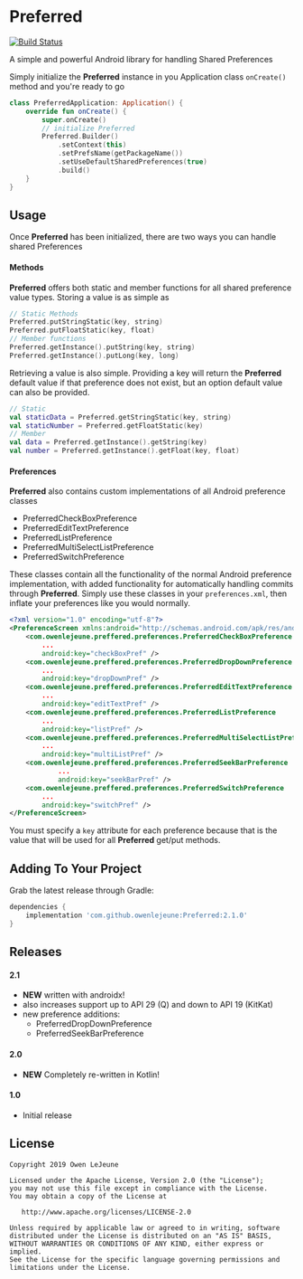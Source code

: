 # Preferred
[![Build Status](https://travis-ci.com/owenlejeune/Preferred.svg?branch=master)](https://travis-ci.com/owenlejeune/Preferred)

A simple and powerful Android library for handling Shared Preferences

Simply initialize the **Preferred** instance in you Application class `onCreate()` method and you're ready to go
```Kotlin
class PreferredApplication: Application() {
    override fun onCreate() {
        super.onCreate()
        // initialize Preferred
        Preferred.Builder()
            .setContext(this)
            .setPrefsName(getPackageName())
            .setUseDefaultSharedPreferences(true)
            .build()
    }
}
```

## Usage
Once **Preferred** has been initialized, there are two ways you can handle shared Preferences

#### Methods
**Preferred** offers both static and member functions for all shared preference value types.  Storing a value is as simple as
```Kotlin
// Static Methods
Preferred.putStringStatic(key, string)
Preferred.putFloatStatic(key, float)
// Member functions
Preferred.getInstance().putString(key, string)
Preferred.getInstance().putLong(key, long)
```
Retrieving a value is also simple.  Providing a key will return the **Preferred** default value if that preference does not exist, but an option default value can also be provided.
```Kotlin
// Static
val staticData = Preferred.getStringStatic(key, string)
val staticNumber = Preferred.getFloatStatic(key)
// Member
val data = Preferred.getInstance().getString(key)
val number = Preferred.getInstance().getFloat(key, float)
```

#### Preferences
**Preferred** also contains custom implementations of all Android preference classes
* PreferredCheckBoxPreference
* PreferredEditTextPreference
* PreferredListPreference
* PreferredMultiSelectListPreference
* PreferredSwitchPreference

These classes contain all the functionality of the normal Android preference implementation, with added functionality for automatically handling commits through **Preferred**.  Simply use these classes in your `preferences.xml`, then inflate your preferences like you would normally.
```xml
<?xml version="1.0" encoding="utf-8"?>
<PreferenceScreen xmlns:android="http://schemas.android.com/apk/res/android">
    <com.owenlejeune.preffered.preferences.PreferredCheckBoxPreference
        ...
        android:key="checkBoxPref" />
    <com.owenlejeune.preffered.preferences.PreferredDropDownPreference
        ...
        android:key="dropDownPref" />
    <com.owenlejeune.preffered.preferences.PreferredEditTextPreference
        ...
        android:key="editTextPref" />
    <com.owenlejeune.preffered.preferences.PreferredListPreference
        ...
        android:key="listPref" />
    <com.owenlejeune.preffered.preferences.PreferredMultiSelectListPreference
        ...
        android:key="multiListPref" />
    <com.owenlejeune.preffered.preferences.PreferredSeekBarPreference
            ...
            android:key="seekBarPref" />
    <com.owenlejeune.preffered.preferences.PreferredSwitchPreference
        ...
        android:key="switchPref" />
</PreferenceScreen>
```
You must specify a `key` attribute for each preference because that is the value that will be used for all **Preferred** get/put methods.

## Adding To Your Project
Grab the latest release through Gradle:
```groovy
dependencies {
    implementation 'com.github.owenlejeune:Preferred:2.1.0'
}
```

## Releases

#### 2.1
* **NEW** written with androidx!
* also increases support up to API 29 (Q) and down to API 19 (KitKat)
* new preference additions:
    * PreferredDropDownPreference
    * PreferredSeekBarPreference

#### 2.0
* **NEW** Completely re-written in Kotlin!

#### 1.0
* Initial release

## License
```
Copyright 2019 Owen LeJeune

Licensed under the Apache License, Version 2.0 (the "License");
you may not use this file except in compliance with the License.
You may obtain a copy of the License at

   http://www.apache.org/licenses/LICENSE-2.0

Unless required by applicable law or agreed to in writing, software
distributed under the License is distributed on an "AS IS" BASIS,
WITHOUT WARRANTIES OR CONDITIONS OF ANY KIND, either express or implied.
See the License for the specific language governing permissions and
limitations under the License.
```
